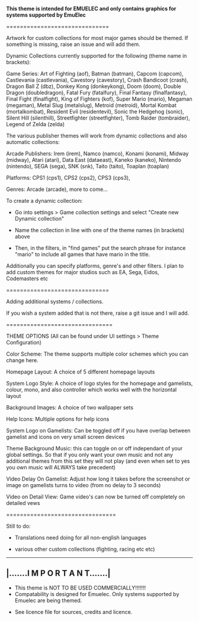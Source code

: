 **This theme is intended for EMUELEC and only contains graphics for systems supported by EmuElec**

==============================

Artwork for custom collections for most major games should be themed. If something is missing, raise an issue and will add them.

Dynamic Collections currently supported for the following (theme name in brackets): 

Game Series: Art of Fighting (aof), Batman (batman), Capcom (capcom), Castlevania (castlevania), Cavestory (cavestory), Crash Bandicoot (crash), Dragon Ball Z (dbz), Donkey Kong (donkeykong), Doom (doom), Double Dragon (doubledragon), Fatal Fury (fatalfury), Final Fantasy (finalfantasy), Final Fight (finalfight),  King of Fighters (kof), Super Mario (mario), Megaman (megaman), Metal Slug (metalslug), Metroid (metroid), Mortal Kombat (mortalkombat), Resident Evil (residentevil), Sonic the Hedgehog (sonic), Silent Hill (silenthill), Streetfighter (streetfighter), Tomb Raider (tombraider), Legend of Zelda (zelda)

The various publisher themes will work from dynamic collections and also automatic collections:

Arcade Publishers: Irem (irem), Namco (namco), Konami (konami), Midway (midway), Atari (atari), Data East (dataeast), Kaneko (kaneko), Nintendo (nintendo), SEGA (sega), SNK (snk), Taito (taito), Toaplan (toaplan)

Platforms: CPS1 (cps1), CPS2 (cps2), CPS3 (cps3),

Genres: Arcade (arcade), more to come... 

To create a dynamic collection:

+ Go into settings > Game collection settings and select "Create new Dynamic collection"

+ Name the collection in line with one of the theme names (in brackets) above

+ Then, in the filters, in "find games" put the search phrase for instance "mario" to include all games that have mario in the title. 

Additionally you can specify platforms, genre's and other filters. I plan to add custom themes for major studios such as EA, Sega, Eidos, Codemasters etc

==============================

Adding additional systems / collections. 

If you wish a system added that is not there, raise a git issue and I will add.

===============================

THEME OPTIONS (All can be found under UI settings > Theme Configuration)

Color Scheme: The theme supports multiple color schemes which you can change here.

Homepage Layout: A choice of 5 different homepage layouts

System Logo Style: A choice of logo styles for the homepage and gamelists, colour, mono, and also controller which works well with the horizontal layout

Background Images: A choice of two wallpaper sets

Help Icons: Multiple options for help icons

System Logo on Gamelists: Can be toggled off if you have overlap between gamelist and icons on very small screen devices

Theme Background Music: this can toggle on or off independant of your global settings. So that if you only want your own music and not any additional themes from this set they will not play (and even when set to  yes you own music will ALWAYS take precedent)

Video Delay On Gamelist: Adjust how long it takes before the screenshot or image on gamelists turns to video (from no delay to 3 seconds) 

Video on Detail View: Game video's can now be turned off completely on detailed vews


================================

Still to do:

+ Translations need doing for all non-english languages

+ various other custom collections (fighting, racing etc etc)


--------------------------------------------------------------
|.......I M P O R T A N T.......|
--------------------------------------------------------------

* This theme is NOT TO BE USED COMMERCIALLY!!!!!!!
* Compatability is designed for Emuelec. Only systems supported by Emuelec are being themed. 
+ See licence file for sources, credits and licence. 
